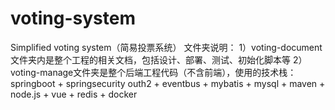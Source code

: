 # voting-system
Simplified voting system（简易投票系统）
文件夹说明：
1）voting-document文件夹内是整个工程的相关文档，包括设计、部署、测试、初始化脚本等
2）voting-manage文件夹是整个后端工程代码（不含前端），使用的技术栈：springboot + springsecurity outh2 + eventbus + mybatis + mysql + maven + node.js + vue + redis + docker

